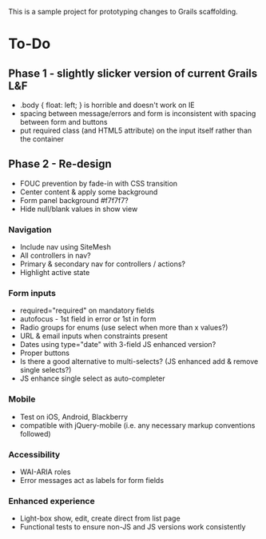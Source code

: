 This is a sample project for prototyping changes to Grails scaffolding.

# To-Do

## Phase 1 - slightly slicker version of current Grails L&F

 * .body { float: left; } is horrible and doesn't work on IE
 * spacing between message/errors and form is inconsistent with spacing between form and buttons
 * put required class (and HTML5 attribute) on the input itself rather than the container

## Phase 2 - Re-design

 * FOUC prevention by fade-in with CSS transition
 * Center content & apply some background
 * Form panel background #f7f7f7?
 * Hide null/blank values in show view

### Navigation

 * Include nav using SiteMesh
 * All controllers in nav?
 * Primary & secondary nav for controllers / actions?
 * Highlight active state

### Form inputs

 * required="required" on mandatory fields
 * autofocus - 1st field in error or 1st in form
 * Radio groups for enums (use select when more than x values?)
 * URL & email inputs when constraints present
 * Dates using type="date" with 3-field JS enhanced version?
 * Proper buttons
 * Is there a good alternative to multi-selects? (JS enhanced add & remove single selects?)
 * JS enhance single select as auto-completer

### Mobile

 * Test on iOS, Android, Blackberry
 * compatible with jQuery-mobile (i.e. any necessary markup conventions followed)

### Accessibility

 * WAI-ARIA roles
 * Error messages act as labels for form fields

### Enhanced experience

 * Light-box show, edit, create direct from list page
 * Functional tests to ensure non-JS and JS versions work consistently